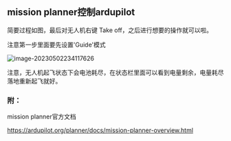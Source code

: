 ## mission planner控制ardupilot

简要过程如图，最后对无人机右键 Take off，之后进行想要的操作就可以啦。

注意第一步里面要先设置'Guide'模式

![image-20230502234117626](https://gitee.com/Duangthef1rst/drawing-bed/raw/master//202305022341722.png)



注意，无人机起飞状态下会电池耗尽，在状态栏里面可以看到电量剩余，电量耗尽落地重新起飞就好。





### 附：

mission planner官方文档

https://ardupilot.org/planner/docs/mission-planner-overview.html